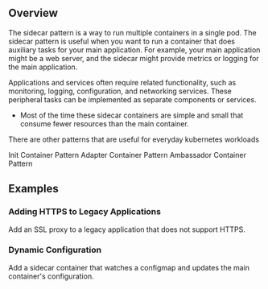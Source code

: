 ## Overview

The sidecar pattern is a way to run multiple containers in a single pod. The sidecar pattern is useful when you want to run a container that does auxiliary tasks for your main application. For example, your main application might be a web server, and the sidecar might provide metrics or logging for the main application.

Applications and services often require related functionality, such as monitoring, logging, configuration, and networking services. These peripheral tasks can be implemented as separate components or services.

- Most of the time these sidecar containers are simple and small that consume fewer resources than the main container.

There are other patterns that are useful for everyday kubernetes workloads

Init Container Pattern
Adapter Container Pattern
Ambassador Container Pattern

## Examples

### Adding HTTPS to Legacy Applications
Add an SSL proxy to a legacy application that does not support HTTPS.

### Dynamic Configuration
Add a sidecar container that watches a configmap and updates the main container's configuration.